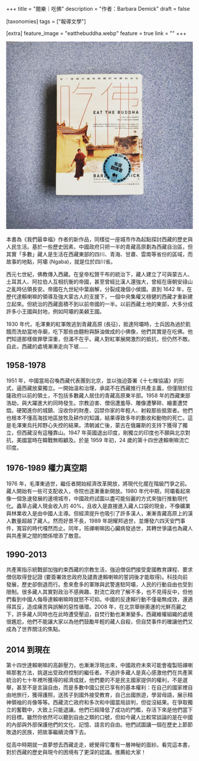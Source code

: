+++
title = "閱樂｜吃佛"
description = "作者：Barbara Demick"
draft = false

[taxonomies]
tags = ["報導文學"]

[extra]
feature_image = "eatthebuddha.webp"
feature = true
link = ""
+++

![eatthebuddha](eatthebuddha.webp)

本書為《我們最幸福》作者的新作品，同樣從一座城市作為起點探討西藏的歷史與人民生活。基於一些歷史因素，中國政府只把一半的青藏高原劃為西藏自治區，但其實「多數」藏人是生活在西藏東部的四川、青海、甘肅、雲南等省份的區域，而故事的地點，阿壩 (Ngaba)，就是位於四川省。

西元七世紀，佛教傳入西藏。在皇帝松贊干布的統治下，藏人建立了可與蒙古人、土耳其人、阿拉伯人互相抗衡的帝國，甚至曾經比漢人還強大，曾經在唐朝安祿山之亂時佔領長安。帝國在九世紀中葉崩解，分裂成幾個小侯國。直到 1642 年，在歷代達賴喇嘛的領導及強大蒙古人的支援下，一個中央集權又穩健的西藏才重新建立起來。但統治的西藏面積不到以前帝國的一半。以前西藏土地的東部，大多分成許多小王國與封地，例如阿壩的美顙王國。

1930 年代，毛澤東的紅軍敗逃到青藏高原 (長征)，抵達阿壩時，士兵因為過於飢餓而洗劫當地寺廟，吃下那些由麵粉與酥油做成的小佛像，他們其實是在吃佛。他們知道那樣做罪孽深重，但滿不在乎。藏人對紅軍展開激烈的抵抗，但仍然不敵。自此，西藏的處境漸漸走向下坡......

## 1958-1978
1951 年，中國當局召喚西藏代表團到北京，並以強迫簽署《十七條協議》的形式，逼西藏放棄獨立。一開始溫和治理，承諾不在西藏推行共產主義，但僅限於拉薩政府以前的領土，不包括多數藏人居住的青藏高原東半部。1958 年的西藏東部浩劫，與大躍進大約同時發生。宗教迫害、僧侶遭羞辱、雕像遭擊碎、繪畫遭焚燬。硬闖進你的城鎮、沒收你的財產、囚禁你家的年輕人、射殺那些抵禦者。他們也根本不懂高海拔地區放牧及耕作的知識，結果導致多年的歉收和動物的死亡。這是毛澤東烏托邦野心失控的結果。清朝滅亡後，蒙古在俄羅斯的支持下獲得了獨立，但西藏沒有這種靠山。1947 年英國退出印度，剛獨立的印度也不願與北京對抗，美國當時在韓戰無暇顧及。於是 1959 年初，24 歲的第十四世達賴喇嘛流亡印度。

## 1976-1989 權力真空期
1976 年，毛澤東過世，繼任者開始經濟改革開放，將現代化擺在階級鬥爭之前。藏人開始有一些可支配收入，寺院也逐漸重新開放。1980 年代中期，阿壩看起來像一個急速發展的邊境城市，中國政府試圖以盡可能俗麗的方式來強行推動現代化。蟲草占藏人現金收入的 40%，且收入是直接進入藏人口袋的現金，不像礦業與林業收入是由中國人主導。但經濟提升也吸引了許多漢人，漸漸青藏高原上的漢人數量超越了藏人。然而好景不長，1989 年胡耀邦過世，並爆發六四天安門事件，寬容的時代嘎然而止。同年，班禪喇嘛因心臟病發過世，其轉世爭議也為藏人與共產黨之間的關係增添了敵意。

## 1990-2013
共產黨指示統戰部加強約束西藏的宗教生活，強迫僧侶們接受愛國教育課程、要求僧侶取得登記證 (要簽署效忠政府及譴責達賴喇嘛的誓詞後才能取得)。科技向前發展，歷史卻倒退而行。愈來愈多的軍隊與武警進駐阿壩，人民的行動自由也受到限制。很多藏人其實對政治不感興趣、對流亡政府了解不多，也不見得反中，但他們看到中國人侮辱達賴喇嘛時就怒不可抑。中國的反達賴行動不僅毫無成效，還適得其反，造成痛苦與誤解的惡性循環。2008 年，在北京舉辦奧運的光鮮亮麗之下，許多藏人同時也在此時遭受壓迫，自焚行動也漸漸變多。西藏維權組織的處境很尷尬，他們不能讓大家以為他們鼓勵年輕的藏人自殺，但自焚事件的確讓他們又成為了世界關注的焦點。

## 2014 到現在
第十四世達賴喇嘛的高齡壓力，也漸漸浮現出來，中國政府未來可能會複製班禪喇嘛那套方法，挑選出受政府控制的繼任者。不過許多藏人是真心感激他們在共產黨統治的七十年裡所獲得的經濟成就，他們要的不是民主國家提供的權利，不是選舉，甚至不是言論自由，而是多數中國公民已享有的基本權利：在自己的國家裡自由地旅行，獲得護照，送孩子到國外接受教育，自己出國旅遊，學習母語，展示精神領袖的肖像等等。西藏流亡政府和多次和中國當局談判，但從沒結果。在爭取獨立的奮戰中，大致上只能退讓。他們已經降低了成功的門檻，存活下來是他們當下的目標。雖然你依然可以聽到自由之類的口號，但如今藏人比較常談論的是在中國的內部與外部保護他們的文化、記憶、語言的自由。他們試圖讓一個在歷史上節節敗退的民族，把故事繼續流傳下去。

從高中時期就一直夢想去西藏走走，總覺得它覆有一層神秘的面紗。看完這本書，對於西藏的歷史與現今的困境有了更深的認識。推薦給大家！